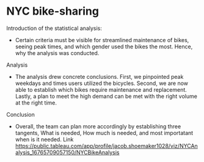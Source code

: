 # NYC bike-sharing
Introduction of the statistical analysis:
- Certain criteria must be visible for streamlined maintenance of bikes, seeing peak times, and which gender used the bikes the most. Hence, why the analysis was conducted. 


Analysis
- The analysis drew concrete conclusions. First, we pinpointed peak weekdays and times users utilized the bicycles. Second, we are now able to establish which bikes require maintenance and replacement. Lastly, a plan to meet the high demand can be met with the right volume at the right time.  



Conclusion 
- Overall, the team can plan more accordingly by establishing three tangents, What is needed, How much is needed, and most importatant when is it needed. 
Link
https://public.tableau.com/app/profile/jacob.shoemaker1028/viz/NYCAnalysis_16765709057150/NYCBikeAnalysis
